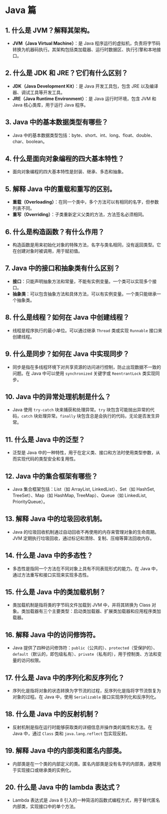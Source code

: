 # Java 篇

## 1. **什么是 JVM？解释其架构。**

- **JVM（Java Virtual Machine）**：是 Java 程序运行的虚拟机，负责将字节码转换为机器码执行。其架构包括类加载器、运行时数据区、执行引擎和本地接口。

## 2. **什么是 JDK 和 JRE？它们有什么区别？**

- **JDK（Java Development Kit）**：是 Java 开发工具包，包含 JRE 以及编译器、调试工具等开发工具。
- **JRE（Java Runtime Environment）**：是 Java 运行时环境，包含 JVM 和 Java 核心类库，用于运行 Java 程序。

## 3. **Java 中的基本数据类型有哪些？**

- Java 中的基本数据类型包括：byte、short、int、long、float、double、char、boolean。

## 4. **什么是面向对象编程的四大基本特性？**

- 面向对象编程的四大基本特性是封装、继承、多态和抽象。

## 5. **解释 Java 中的重载和重写的区别。**

- **重载（Overloading）**：在同一个类中，多个方法可以有相同的名字，但参数列表不同。
- **重写（Overriding）**：子类重新定义父类的方法，方法签名必须相同。

## 6. **什么是构造函数？有什么作用？**

- 构造函数是用来初始化对象的特殊方法，名字与类名相同，没有返回类型。它在创建对象时被调用，用于赋初值。

## 7. **Java 中的接口和抽象类有什么区别？**

- **接口**：只能声明抽象方法和常量，不能有实例变量。一个类可以实现多个接口。
- **抽象类**：可以包含抽象方法和具体方法，可以有实例变量。一个类只能继承一个抽象类。

## 8. **什么是线程？如何在 Java 中创建线程？**

- 线程是程序执行的最小单位。可以通过继承 `Thread` 类或实现 `Runnable` 接口来创建线程。

## 9. **什么是同步？如何在 Java 中实现同步？**

- 同步是指在多线程环境下对共享资源的访问进行控制，防止出现数据不一致的问题。在 Java 中可以使用 `synchronized` 关键字或 `ReentrantLock` 类实现同步。

## 10. **Java 中的异常处理机制是什么？**

- Java 使用 `try-catch` 块来捕获和处理异常。`try` 块包含可能抛出异常的代码，`catch` 块处理异常。`finally` 块包含总是会执行的代码，无论是否发生异常。

## 11. **什么是 Java 中的泛型？**

- 泛型是 Java 中的一种特性，用于在定义类、接口和方法时使用类型参数，从而实现代码的类型安全和复用性。

## 12. **Java 中的集合框架有哪些？**

- Java 集合框架包括：List（如 ArrayList, LinkedList）、Set（如 HashSet, TreeSet）、Map（如 HashMap, TreeMap）、Queue（如 LinkedList, PriorityQueue）。

## 13. **解释 Java 中的垃圾回收机制。**

- Java 的垃圾回收机制通过自动回收不再使用的内存来管理对象的生命周期。JVM 定期执行垃圾回收，通过标记和清除、复制、压缩等算法回收内存。

## 14. **什么是 Java 中的多态性？**

- 多态性是指同一个方法在不同对象上具有不同表现形式的能力。在 Java 中，通过方法重写和接口实现来实现多态性。

## 15. **什么是 Java 中的类加载机制？**

- 类加载机制是指将类的字节码文件加载到 JVM 中，并将其转换为 Class 对象。类加载器有三个主要类型：启动类加载器、扩展类加载器和应用程序类加载器。

## 16. **解释 Java 中的访问修饰符。**

- Java 提供了四种访问修饰符：`public`（公共的）、`protected`（受保护的）、`default`（默认的，即包级私有）、`private`（私有的），用于控制类、方法和变量的访问权限。

## 17. **什么是 Java 中的序列化和反序列化？**

- 序列化是指将对象的状态转换为字节流的过程，反序列化是指将字节流恢复为对象的过程。在 Java 中，使用 `Serializable` 接口实现序列化和反序列化。

## 18. **什么是 Java 中的反射机制？**

- 反射机制是指在运行时能够获取类的详细信息并操作类的属性和方法。在 Java 中，通过 `Class` 类和 `java.lang.reflect` 包实现反射。

## 19. **解释 Java 中的内部类和匿名内部类。**

- 内部类是在一个类的内部定义的类。匿名内部类是没有名字的内部类，通常用于实现接口或继承类的实例化。

## 20. **什么是 Java 中的 lambda 表达式？**

- Lambda 表达式是 Java 8 引入的一种简洁的函数式编程方式，用于替代匿名内部类，实现接口中的单个方法。
